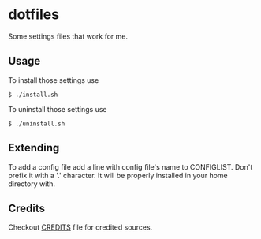 # dotfiles
Some settings files that work for me.

## Usage
To install those settings use

    $ ./install.sh

To uninstall those settings use

    $ ./uninstall.sh

## Extending
To add a config file add a line with config file's name to CONFIGLIST.
Don't prefix it with a '.' character.
It will be properly installed in your home directory with.

## Credits

Checkout [CREDITS](./CREDITS.md) file for credited sources.
